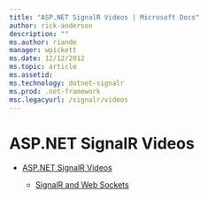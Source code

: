 ```yaml
---
title: "ASP.NET SignalR Videos | Microsoft Docs"
author: rick-anderson
description: ""
ms.author: riande
manager: wpickett
ms.date: 12/12/2012
ms.topic: article
ms.assetid: 
ms.technology: dotnet-signalr
ms.prod: .net-framework
msc.legacyurl: /signalr/videos
---
```

ASP.NET SignalR Videos
====================
- [ASP.NET SignalR Videos](getting-started/index.md)

    - [SignalR and Web Sockets](getting-started/signalr-and-web-sockets.md)